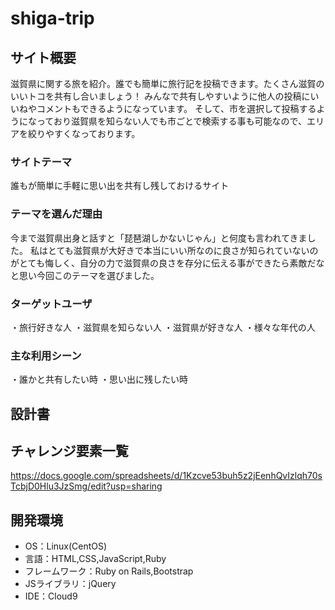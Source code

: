 
# shiga-trip

## サイト概要
滋賀県に関する旅を紹介。誰でも簡単に旅行記を投稿できます。たくさん滋賀のいいトコを共有し合いましょう！
みんなで共有しやすいように他人の投稿にいいねやコメントもできるようになっています。
そして、市を選択して投稿するようになっており滋賀県を知らない人でも市ごとで検索する事も可能なので、エリアを絞りやすくなっております。

### サイトテーマ
誰もが簡単に手軽に思い出を共有し残しておけるサイト

### テーマを選んだ理由
今まで滋賀県出身と話すと「琵琶湖しかないじゃん」と何度も言われてきました。
私はとても滋賀県が大好きで本当にいい所なのに良さが知られていないのがとても悔しく、自分の力で滋賀県の良さを存分に伝える事ができたら素敵だなと思い今回このテーマを選びました。


### ターゲットユーザ
・旅行好きな人
・滋賀県を知らない人
・滋賀県が好きな人
・様々な年代の人

### 主な利用シーン
・誰かと共有したい時
・思い出に残したい時

## 設計書


## チャレンジ要素一覧
<https://docs.google.com/spreadsheets/d/1Kzcve53buh5z2jEenhQvIzlqh70sTcbjD0Hlu3JzSmg/edit?usp=sharing>

## 開発環境
- OS：Linux(CentOS)
- 言語：HTML,CSS,JavaScript,Ruby
- フレームワーク：Ruby on Rails,Bootstrap
- JSライブラリ：jQuery
- IDE：Cloud9



